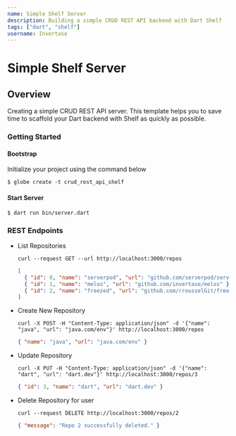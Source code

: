 ```yaml
---
name: Simple Shelf Server
description: Building a simple CRUD REST API backend with Dart Shelf
tags: ["dart", "shelf"]
username: Invertase
---
```


# Simple Shelf Server

## Overview

Creating a simple CRUD REST API server. This template helps you to save time to scaffold your Dart backend with Shelf as quickly as possible.

### Getting Started

#### Bootstrap

Initialize your project using the command below

```shell
$ globe create -t crud_rest_api_shelf
```

#### Start Server

```shell
$ dart run bin/server.dart
```

### REST Endpoints

- List Repositories

  ```shell
  curl --request GET --url http://localhost:3000/repos
  ```

  ```json
  [
    { "id": 0, "name": "serverpod", "url": "github.com/serverpod/serverpod" },
    { "id": 1, "name": "melos", "url": "github.com/invertase/melos" },
    { "id": 2, "name": "freezed", "url": "github.com/rrousselGit/freezed" }
  ]
  ```

- Create New Repository

  ```shell
  curl -X POST -H "Content-Type: application/json" -d '{"name": "java", "url": "java.com/env"}' http://localhost:3000/repos
  ```

  ```json
  { "name": "java", "url": "java.com/env" }
  ```

- Update Repository

  ```shell
  curl -X PUT -H "Content-Type: application/json" -d '{"name": "dart", "url": "dart.dev"}' http://localhost:3000/repos/3
  ```

  ```json
  { "id": 3, "name": "dart", "url": "dart.dev" }
  ```

- Delete Repository for user

  ```shell
  curl --request DELETE http://localhost:3000/repos/2
  ```

  ```json
  { "message": "Repo 2 successfully deleted." }
  ```
